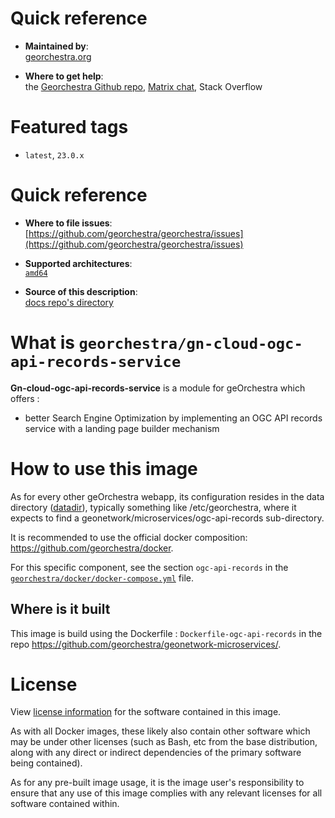 # Quick reference

-    **Maintained by**:  
      [georchestra.org](https://www.georchestra.org/)

-    **Where to get help**:  
     the [Georchestra Github repo](https://github.com/georchestra/georchestra), [Matrix chat](https://matrix.to/#/#georchestra:libera.chat), Stack Overflow

# Featured tags

- `latest`, `23.0.x`

# Quick reference

-	**Where to file issues**:  
     [https://github.com/georchestra/georchestra/issues](https://github.com/georchestra/georchestra/issues)

-	**Supported architectures**:   
     [`amd64`](https://hub.docker.com/r/amd64/docker/)

-	**Source of this description**:  
     [docs repo's directory](https://github.com/georchestra/georchestra/blob/master/DOCKER_HUB.md)

# What is `georchestra/gn-cloud-ogc-api-records-service`

**Gn-cloud-ogc-api-records-service** is a module for geOrchestra which offers :
- better Search Engine Optimization by implementing an OGC API records service with a landing page builder mechanism

# How to use this image

As for every other geOrchestra webapp, its configuration resides in the data directory ([datadir](https://github.com/georchestra/datadir)), typically something like /etc/georchestra, where it expects to find a geonetwork/microservices/ogc-api-records sub-directory.

It is recommended to use the official docker composition: https://github.com/georchestra/docker.

For this specific component, see the section `ogc-api-records` in the [`georchestra/docker/docker-compose.yml`](https://github.com/georchestra/docker/blob/master/docker-compose.yml) file.

## Where is it built

This image is build using the Dockerfile : `Dockerfile-ogc-api-records` in the repo https://github.com/georchestra/geonetwork-microservices/.

# License

View [license information](https://www.georchestra.org/software.html) for the software contained in this image.

As with all Docker images, these likely also contain other software which may be under other licenses (such as Bash, etc from the base distribution, along with any direct or indirect dependencies of the primary software being contained).

[//]: # (Some additional license information which was able to be auto-detected might be found in [the `repo-info` repository's georchestra/ directory]&#40;&#41;.)

As for any pre-built image usage, it is the image user's responsibility to ensure that any use of this image complies with any relevant licenses for all software contained within.